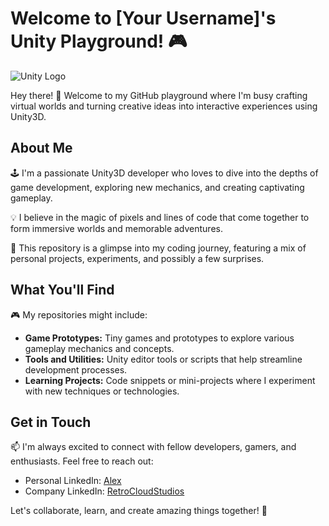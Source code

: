 # Welcome to [Your Username]'s Unity Playground! 🎮

![Unity Logo](https://upload.wikimedia.org/wikipedia/commons/thumb/1/19/Unity_Technologies_logo.svg/1200px-Unity_Technologies_logo.svg.png)

Hey there! 👋 Welcome to my GitHub playground where I'm busy crafting virtual worlds and turning creative ideas into interactive experiences using Unity3D.

## About Me

🕹️ I'm a passionate Unity3D developer who loves to dive into the depths of game development, exploring new mechanics, and creating captivating gameplay.

💡 I believe in the magic of pixels and lines of code that come together to form immersive worlds and memorable adventures.

🚀 This repository is a glimpse into my coding journey, featuring a mix of personal projects, experiments, and possibly a few surprises.

## What You'll Find

🎮 My repositories might include:

- **Game Prototypes:** Tiny games and prototypes to explore various gameplay mechanics and concepts.
- **Tools and Utilities:** Unity editor tools or scripts that help streamline development processes.
- **Learning Projects:** Code snippets or mini-projects where I experiment with new techniques or technologies.

## Get in Touch

📫 I'm always excited to connect with fellow developers, gamers, and enthusiasts. Feel free to reach out:

- Personal LinkedIn: [Alex](https://www.linkedin.com/in/alexandru-paulescu/)
- Company LinkedIn: [RetroCloudStudios](https://www.linkedin.com/company/retro-cloud-studios/)

Let's collaborate, learn, and create amazing things together! 🚀
